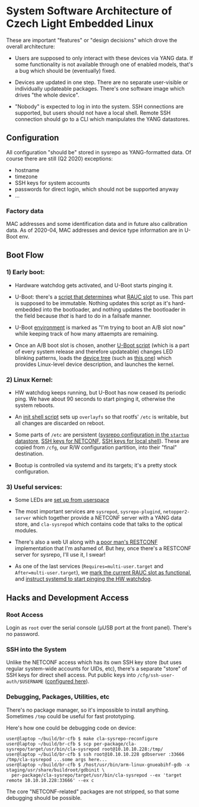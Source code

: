 # System Software Architecture of Czech Light Embedded Linux

These are important "features" or "design decisions" which drove the overall architecture:

- Users are supposed to only interact with these devices via YANG data.
If some functionality is not available through one of enabled models, that's a bug which should be (eventually) fixed.

- Devices are updated in one step.
There are no separate user-visible or individually updateable packages.
There's one software image which drives "the whole device".

- "Nobody" is expected to log in into the system.
SSH connections are supported, but users should not have a local shell.
Remote SSH connection should go to a CLI which manipulates the YANG datastores.

## Configuration

All configuration "should be" stored in sysrepo as YANG-formatted data.
Of course there are still (Q2 2020) exceptions:

- hostname
- timezone
- SSH keys for system accounts
- passwords for direct login, which should not be supported anyway
- ...

### Factory data

MAC addresses and some identification data and in future also calibration data.
As of 2020-04, MAC addresses and device type information are in U-Boot env.

## Boot Flow

### 1) Early boot:

- Hardware watchdog gets activated, and U-Boot starts pinging it.

- U-Boot: there's a [script that determines](../board/czechlight/clearfog/patches/u-boot/boot.patch) what [RAUC slot](https://rauc.readthedocs.io/en/latest/basic.html#target-slot-selection) to use.
This part is supposed to be immutable.
Nothing updates this script as it's hard-embedded into the bootloader, and nothing updates the bootloader in the field because *that* is hard to do in a failsafe manner.

- U-Boot [environment](https://elinux.org/U-boot_environment_variables_in_linux) is marked as "I'm trying to boot an A/B slot now" while keeping track of how many attaempts are remaining.

- Once an A/B boot slot is chosen, another [U-Boot script](../board/czechlight/clearfog/boot.scr.txt) (which is a part of every system release and therefore updateable) changes LED blinking patterns, loads the [device tree](https://elinux.org/Device_Tree_Reference) (such as [this one](../board/czechlight/clearfog/sdn-roadm-line-clearfog.dts)) which provides Linux-level device description, and launches the kernel.

### 2) Linux Kernel:

- HW watchdog keeps running, but U-Boot has now ceased its periodic ping.
We have about 90 seconds to start pinging it, otherwise the system reboots.

- An [init shell script](../package/czechlight-cfg-fs/init-czechlight.sh) sets up `overlayfs` so that rootfs' `/etc` is writable, but all changes are discarded on reboot.

- Some parts of `/etc` are persistent ([sysrepo configuration in the `startup` datastore](../package/czechlight-cfg-fs/sysrepo-persistent-cfg.service), [SSH keys for NETCONF](../package/czechlight-cfg-fs/netopeer2-keystored-persistent-keys.service), [SSH keys for local shell](../package/czechlight-cfg-fs/openssh-persistent-keys.service)).
These are copied from `/cfg`, our R/W configuration partition, into their "final" destination.

- Bootup is controlled via systemd and its targets; it's a pretty stock configuration.

### 3) Useful services:

- Some LEDs are [set up from userspace](../package/czechlight-clearfog-leds/)

- The most important services are `sysrepod`, `sysrepo-plugind`, `netopper2-server` which together provide a NETCONF server with a YANG data store, and `cla-sysrepod` which contains code that talks to the optical modules.

- There's also a web UI along with [a poor man's RESTCONF](../package/gammarus/) implementation that I'm ashamed of.
But hey, once there's a RESTCONF server for sysrepo, I'll use it, I swear!

- As one of the last services (`Requires=multi-user.target` and `After=multi-user.target`), we [mark the current RAUC slot as functional](../package/czechlight-rauc/rauc-mark-good.service), and [instruct systemd to start pinging the HW watchdog](../package/czechlight-rauc/enable-hw-watchdog.service).

## Hacks and Development Access

### Root Access

Login as `root` over the serial console (µUSB port at the front panel).
There's no password.

### SSH into the System

Unlike the NETCONF access which has its own SSH key store (but uses regular system-wide accounts for UIDs, etc), there's a separate "store" of SSH keys for direct shell access.
Put public keys into `/cfg/ssh-user-auth/$USERNAME` ([configured here](../package/czechlight-cfg-fs/czechlight-cfg-fs.mk)).

### Debugging, Packages, Utilities, etc

There's no package manager, so it's impossible to install anything.
Sometimes `/tmp` could be useful for fast prototyping.

Here's how one could be debugging code on device:

```shell-session
user@laptop ~/build/br-cfb $ make cla-sysrepo-reconfigure
user@laptop ~/build/br-cfb $ scp per-package/cla-sysrepo/target/usr/bin/cla-sysrepod root@10.10.10.228:/tmp/
user@laptop ~/build/br-cfb $ ssh root@10.10.10.228 gdbserver :33666 /tmp/cla-sysrepod ...some args here...
user@laptop ~/build/br-cfb $ /host/usr/bin/arm-linux-gnueabihf-gdb -x staging/usr/share/buildroot/gdbinit \
  per-package/cla-sysrepo/target/usr/bin/cla-sysrepod --ex 'target remote 10.10.10.228:33666' --ex c
```

The core "NETCONF-related" packages are not stripped, so that some debugging should be possible.
